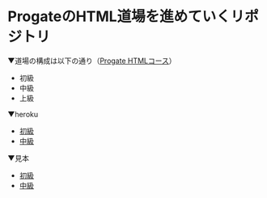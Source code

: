 # ProgateのHTML道場を進めていくリポジトリ

▼道場の構成は以下の通り（[Progate HTMLコース](https://prog-8.com/languages/html)）
- 初級
- 中級
- 上級


▼heroku
- [初級](https://progate-dojo-html.herokuapp.com/syokyu/)
- [中級](https://progate-dojo-html.herokuapp.com/tyukyu/)



▼見本
- [初級](https://s3-ap-northeast-1.amazonaws.com/progate/shared/lessons/html/dojo/1/ja/answer/index.html)
- [中級](https://s3-ap-northeast-1.amazonaws.com/progate/shared/lessons/html/dojo/2/ja/answer/index.html)

